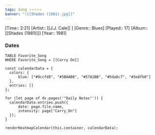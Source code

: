 ```yaml
---
tags: Song ⭐⭐⭐⭐⭐ 
banner: "![[Shades (1981).jpg]]"
---
```

[Time:: 2:21]
[Artist:: [[J.J. Cale]] ]
[Genre:: Blues]
[Played:: 17]
[Album:: [[Shades (1981)]]]
[Year:: 1981]
### Dates
````dataview
TABLE Favorite_Song
WHERE Favorite_Song = [[Carry On]]
````

  ```dataviewjs
const calendarData = { 
	colors: { 
		blue: ["#9ccfd8", "#5BAAB8", "#57A1BB", "#5da8c7", "#3e8fb0"] 
	}, 
	entries: [] 
}; 

for (let page of dv.pages('"Daily Notes"')) { 
	calendarData.entries.push({ 
		date: page.file.name, 
		intensity: page["Carry_On"]
	}); 
} 

renderHeatmapCalendar(this.container, calendarData);
```
